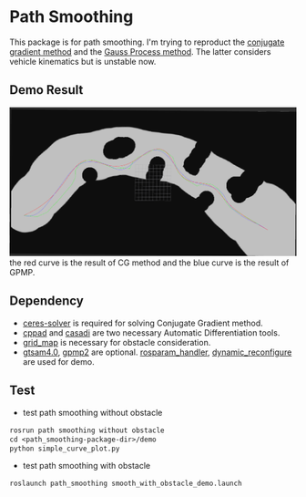 # Path Smoothing
This package is for path smoothing. I'm trying to reproduct the [conjugate gradient method](http://xueshu.baidu.com/usercenter/paper/show?paperid=b5778bb39c6db872ad2e507f3a14b23f&site=xueshu_se) and the [Gauss Process method](https://github.com/gtrll/gpmp2). The latter considers vehicle kinematics but is unstable now.

## Demo Result
![smooth_with_obstacle](./demo/smooth_with_obstacle.png)
the red curve is the result of CG method and the blue curve is the result of GPMP.

## Dependency
* [ceres-solver](https://github.com/ceres-solver/ceres-solver) is required for solving Conjugate Gradient method.
* [cppad](https://coin-or.github.io/CppAD/doc/cppad.htm) and [casadi](https://github.com/casadi/casadi) are two necessary Automatic  Differentiation tools.
* [grid_map](https://github.com/ANYbotics/grid_map) is necessary for obstacle consideration.
* [gtsam4.0](https://bitbucket.org/gtborg/gtsam), [gpmp2](https://github.com/gtrll/gpmp2) are optional.
[rosparam_handler](https://github.com/cbandera/rosparam_handler), [dynamic_reconfigure](http://wiki.ros.org/dynamic_reconfigure) are used for demo.

## Test
* test path smoothing without obstacle
````
rosrun path smoothing without obstacle
cd <path_smoothing-package-dir>/demo
python simple_curve_plot.py
````
* test path smoothing with obstacle
````
roslaunch path_smoothing smooth_with_obstacle_demo.launch
````

